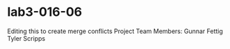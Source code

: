 # lab3-016-06
Editing this to create merge conflicts
Project Team Members: Gunnar Fettig
Tyler Scripps

